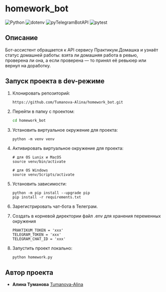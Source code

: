 # homework_bot

![Python](https://img.shields.io/badge/python-3.11+-blue.svg)
![dotenv](https://img.shields.io/badge/dotenv-1.0.0-brightgreen.svg)
![pyTelegramBotAPI](https://img.shields.io/badge/pyTelegramBotAPI-4.12.0-blue)
![pytest](https://img.shields.io/badge/pytest-7.4.4-yellow)

## Описание 
Бот-ассистент обращается к API сервису Практикум.Домашка и узнаёт статус домашней работы: взята ли домашняя работа в ревью, проверена ли она, а если проверена — то принял её ревьюер или вернул на доработку.

## Запуск проекта в dev-режиме

1. Клонировать репозиторий:

    ```bash
    https://github.com/Tumanova-Alina/homework_bot.git
    ```

2. Перейти в папку с проектом:

    ```bash
    cd homework_bot
    ```

3. Установить виртуальное окружение для проекта:

    ```
    python -m venv venv
    ```

4. Активировать виртуальное окружение для проекта:

    ```
    # для OS Lunix и MacOS
    source venv/bin/activate

    # для OS Windows
    source venv/Scripts/activate
    ```

5. Установить зависимости:

    ```
    python -m pip install --upgrade pip
    pip install -r requirements.txt
    ```

6. Зарегистрировать чат-бота в Телеграм.

7. Создать в корневой директории файл .env для хранения переменных окружения

    ```
    PRAKTIKUM_TOKEN = 'xxx'
    TELEGRAM_TOKEN = 'xxx'
    TELEGRAM_CHAT_ID = 'xxx'
    ```

8. Запустить проект локально:

    ```
    python homework.py
    ```

## Автор проекта
+ **Алина Туманова** [Tumanova-Alina](https://github.com/Tumanova-Alina)